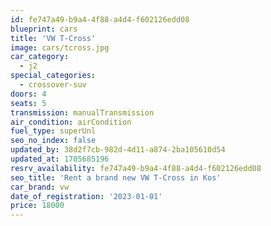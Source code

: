 ```yaml
---
id: fe747a49-b9a4-4f88-a4d4-f602126edd08
blueprint: cars
title: 'VW T-Cross'
image: cars/tcross.jpg
car_category:
  - j2
special_categories:
  - crossover-suv
doors: 4
seats: 5
transmission: manualTransmission
air_condition: airCondition
fuel_type: superUnl
seo_no_index: false
updated_by: 38d2f7cb-982d-4d11-a874-2ba105610d54
updated_at: 1705685196
resrv_availability: fe747a49-b9a4-4f88-a4d4-f602126edd08
seo_title: 'Rent a brand new VW T-Cross in Kos'
car_brand: vw
date_of_registration: '2023-01-01'
price: 18000
---
```


